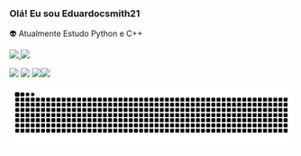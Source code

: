 ### Olá! Eu sou Eduardocsmith21

👽 Atualmente Estudo Python e C++ 

  <a href="https://github.com/Eduardocsmith21">
<img height="150em" src="https://github-readme-stats.vercel.app/api?username=Eduardocsmith21&show_icons=true&theme=dracula&include_all_commits=true&count_private=true"/>
  <img height="150em" src="https://github-readme-stats.vercel.app/api/top-langs/?username=Eduardocsmith21&layout=compact&langs_count=7&theme=dracula"/>
</div>


 <a href="https://www.linkedin.com/in/eduardo-carvalho-smith-427106233/" target="_blank"><img src="https://img.shields.io/badge/-LinkedIn-%230077B5?style=for-the-badge&logo=linkedin&logoColor=white" target="_blank"></a>  <a href="https://www.instagram.com/eduardosmithh_/" target="_blank"><img src="https://img.shields.io/badge/-Instagram-%23E4405F?style=for-the-badge&logo=instagram&logoColor=white" target="_blank"></a>  <a href = "mailto:eduardosmith2102@gmail.com"><img src="https://img.shields.io/badge/Gmail-D14836?style=for-the-badge&logo=gmail&logoColor=white" target="_blank"></a><a href="https://wa.me/(65)992664967" target="_blank"><img src="https://img.shields.io/badge/WhatsApp-25D366?style=for-the-badge&logo=whatsapp&logoColor=white " target="_blank">

 
![Snake animation](https://github.com/Eduardocsmith21/Eduardocsmith21/blob/output/github-contribution-grid-snake.svg)
